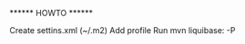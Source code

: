 ****** HOWTO ******

Create settins.xml (~/.m2)
Add profile <profiles><profile/></profiles>
Run mvn liquibase:<command> -P<profile id>